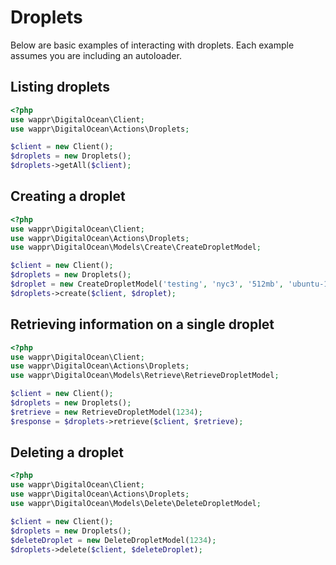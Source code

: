 # Droplets

Below are basic examples of interacting with droplets. Each example assumes you are including an autoloader.

## Listing droplets

```php
<?php
use wappr\DigitalOcean\Client;
use wappr\DigitalOcean\Actions\Droplets;

$client = new Client();
$droplets = new Droplets();
$droplets->getAll($client);
```

## Creating a droplet

```php
<?php
use wappr\DigitalOcean\Client;
use wappr\DigitalOcean\Actions\Droplets;
use wappr\DigitalOcean\Models\Create\CreateDropletModel;

$client = new Client();
$droplets = new Droplets();
$droplet = new CreateDropletModel('testing', 'nyc3', '512mb', 'ubuntu-14-04-x64');
$droplets->create($client, $droplet);
```

## Retrieving information on a single droplet

```php
<?php
use wappr\DigitalOcean\Client;
use wappr\DigitalOcean\Actions\Droplets;
use wappr\DigitalOcean\Models\Retrieve\RetrieveDropletModel;

$client = new Client();
$droplets = new Droplets();
$retrieve = new RetrieveDropletModel(1234);
$response = $droplets->retrieve($client, $retrieve);
```

## Deleting a droplet

```php
<?php
use wappr\DigitalOcean\Client;
use wappr\DigitalOcean\Actions\Droplets;
use wappr\DigitalOcean\Models\Delete\DeleteDropletModel;

$client = new Client();
$droplets = new Droplets();
$deleteDroplet = new DeleteDropletModel(1234);
$droplets->delete($client, $deleteDroplet);
```
